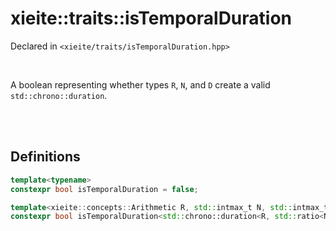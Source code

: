 # xieite::traits::isTemporalDuration
Declared in `<xieite/traits/isTemporalDuration.hpp>`

<br/>

A boolean representing whether types `R`, `N`, and `D` create a valid `std::chrono::duration`.

<br/><br/>

## Definitions
```cpp
template<typename>
constexpr bool isTemporalDuration = false;
```
```cpp
template<xieite::concepts::Arithmetic R, std::intmax_t N, std::intmax_t D>
constexpr bool isTemporalDuration<std::chrono::duration<R, std::ratio<N, D>>> = true;
```
